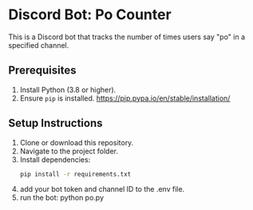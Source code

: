 # Discord Bot: Po Counter

This is a Discord bot that tracks the number of times users say "po" in a specified channel.

## Prerequisites
1. Install Python (3.8 or higher).
2. Ensure `pip` is installed.
   https://pip.pypa.io/en/stable/installation/

## Setup Instructions
1. Clone or download this repository.
2. Navigate to the project folder.
3. Install dependencies:
   ```bash
   pip install -r requirements.txt
4. add your bot token and channel ID to the .env file.
5. run the bot:
    python po.py